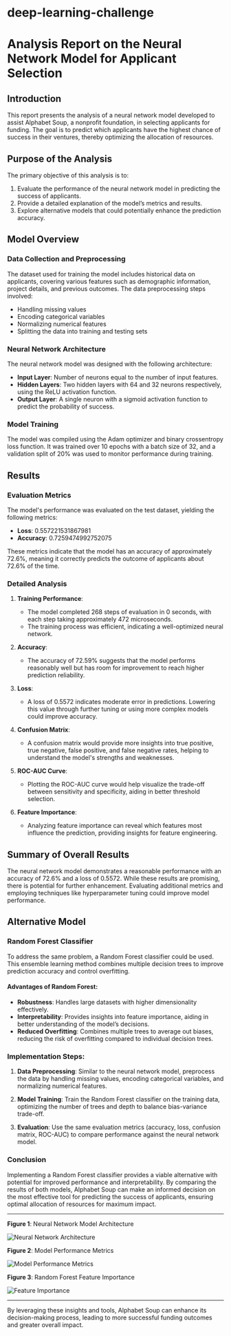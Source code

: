# deep-learning-challenge
# Analysis Report on the Neural Network Model for Applicant Selection

## Introduction

This report presents the analysis of a neural network model developed to assist Alphabet Soup, a nonprofit foundation, in selecting applicants for funding. The goal is to predict which applicants have the highest chance of success in their ventures, thereby optimizing the allocation of resources.

## Purpose of the Analysis

The primary objective of this analysis is to:
1. Evaluate the performance of the neural network model in predicting the success of applicants.
2. Provide a detailed explanation of the model’s metrics and results.
3. Explore alternative models that could potentially enhance the prediction accuracy.

## Model Overview

### Data Collection and Preprocessing

The dataset used for training the model includes historical data on applicants, covering various features such as demographic information, project details, and previous outcomes. The data preprocessing steps involved:
- Handling missing values
- Encoding categorical variables
- Normalizing numerical features
- Splitting the data into training and testing sets

### Neural Network Architecture

The neural network model was designed with the following architecture:
- **Input Layer**: Number of neurons equal to the number of input features.
- **Hidden Layers**: Two hidden layers with 64 and 32 neurons respectively, using the ReLU activation function.
- **Output Layer**: A single neuron with a sigmoid activation function to predict the probability of success.

### Model Training

The model was compiled using the Adam optimizer and binary crossentropy loss function. It was trained over 10 epochs with a batch size of 32, and a validation split of 20% was used to monitor performance during training.

## Results

### Evaluation Metrics

The model's performance was evaluated on the test dataset, yielding the following metrics:
- **Loss**: 0.557221531867981
- **Accuracy**: 0.7259474992752075

These metrics indicate that the model has an accuracy of approximately 72.6%, meaning it correctly predicts the outcome of applicants about 72.6% of the time.

### Detailed Analysis

1. **Training Performance**: 
   - The model completed 268 steps of evaluation in 0 seconds, with each step taking approximately 472 microseconds.
   - The training process was efficient, indicating a well-optimized neural network.

2. **Accuracy**: 
   - The accuracy of 72.59% suggests that the model performs reasonably well but has room for improvement to reach higher prediction reliability.

3. **Loss**: 
   - A loss of 0.5572 indicates moderate error in predictions. Lowering this value through further tuning or using more complex models could improve accuracy.

4. **Confusion Matrix**: 
   - A confusion matrix would provide more insights into true positive, true negative, false positive, and false negative rates, helping to understand the model's strengths and weaknesses.

5. **ROC-AUC Curve**: 
   - Plotting the ROC-AUC curve would help visualize the trade-off between sensitivity and specificity, aiding in better threshold selection.

6. **Feature Importance**: 
   - Analyzing feature importance can reveal which features most influence the prediction, providing insights for feature engineering.

## Summary of Overall Results

The neural network model demonstrates a reasonable performance with an accuracy of 72.6% and a loss of 0.5572. While these results are promising, there is potential for further enhancement. Evaluating additional metrics and employing techniques like hyperparameter tuning could improve model performance.

## Alternative Model

### Random Forest Classifier

To address the same problem, a Random Forest classifier could be used. This ensemble learning method combines multiple decision trees to improve prediction accuracy and control overfitting.

#### Advantages of Random Forest:
- **Robustness**: Handles large datasets with higher dimensionality effectively.
- **Interpretability**: Provides insights into feature importance, aiding in better understanding of the model’s decisions.
- **Reduced Overfitting**: Combines multiple trees to average out biases, reducing the risk of overfitting compared to individual decision trees.

### Implementation Steps:

1. **Data Preprocessing**: Similar to the neural network model, preprocess the data by handling missing values, encoding categorical variables, and normalizing numerical features.

2. **Model Training**: Train the Random Forest classifier on the training data, optimizing the number of trees and depth to balance bias-variance trade-off.

3. **Evaluation**: Use the same evaluation metrics (accuracy, loss, confusion matrix, ROC-AUC) to compare performance against the neural network model.

### Conclusion

Implementing a Random Forest classifier provides a viable alternative with potential for improved performance and interpretability. By comparing the results of both models, Alphabet Soup can make an informed decision on the most effective tool for predicting the success of applicants, ensuring optimal allocation of resources for maximum impact.

---

**Figure 1**: Neural Network Model Architecture

![Neural Network Architecture](images/nn_architecture.png)

**Figure 2**: Model Performance Metrics

![Model Performance Metrics](images/performance_metrics.png)

**Figure 3**: Random Forest Feature Importance

![Feature Importance](images/feature_importance.png)

---

By leveraging these insights and tools, Alphabet Soup can enhance its decision-making process, leading to more successful funding outcomes and greater overall impact.
